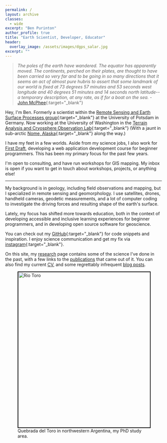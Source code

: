 ```yaml
---
permalink: /
layout: archive
classes:
  - wide
excerpt: "Ben Purinton"
author_profile: true
title: "Earth Scientist, Developer, Educator"
header:
  overlay_image: /assets/images/dgps_salar.jpg
excerpt: ""
---
```


> _The poles of the earth have wandered. The equator has apparently moved. The continents, perched on their plates, are thought to have been carried so very far and to be going in so many directions that it seems an act of almost pure hubris to assert that some landmark of our world is fixed at 73 degrees 57 minutes and 53 seconds west longitude and 40 degrees 51 minutes and 14 seconds north latitude--a temporary description, at any rate, as if for a boat on the sea._ - [John McPhee](https://archive.nytimes.com/www.nytimes.com/books/first/m/mcphee-annals.html){:target="_blank"}

Hey, I'm Ben. Formerly a scientist within the [Remote Sensing and Earth Surface Processes group](https://up-rs-esp.github.io/){:target="_blank"} at the University of Potsdam in Germany. Now working at the University of Washington in the [Terrain Analysis and Cryosphere Observation Lab](https://uw-cryo.github.io/authors/ben/){:target="_blank"} (With a jaunt in sub-arctic [Nome, Alaska](https://www.visitnomealaska.com/){:target="_blank"} along the way.)

I have my feet in a few worlds. Aside from my science jobs, I also work for [First Draft](https://learn.firstdraft.com), developing a web application development course for beginner programmers. This has been my primary focus for the past few years.

I'm open to consulting, and have run workshops for GIS mapping. My inbox is open if you want to get in touch about workshops, projects, or anything else!

---

My background is in geology, including field observations and mapping, but I specialized in remote sensing and geomorphology. I use satellites, drones, handheld cameras, geodetic measurements, and a lot of computer coding to investigate the driving forces and resulting shape of the earth's surface.

Lately, my focus has shifted more towards education, both in the context of developing accessible and inclusive learning experiences for beginner programmers, and in developing open source software for geoscience.

You can check out my [GitHub](https://github.com/bpurinton){:target="_blank"} for code snippets and inspiration. I enjoy science communication and get my fix via [instagram](https://instagram.com/dirt_facts){:target="_blank"}.

On this site, my [research](/research/) page contains some of the science I've done in the past, with a few links to the [publications](/publications/) that came out of it. You can also find my current [CV](/cv/), and some regrettably infrequent [blog posts](/blog/).

<figure class="align-center">
  <img src="/assets/images/Toro_full.jpg" alt="Rio Toro" style="border: 2px solid black" width="500">
  <figcaption>Quebrada del Toro in northwestern Argentina, my PhD study area.</figcaption>
</figure>

<!-- <img style="border: 2px solid black" src="/assets/images/Toro_full.jpg" alt="Rio Toro" width="500">
<p align="left">
  <i>Quebrada del Toro in northwestern Argentina, my PhD study area.</i>
</p> -->
